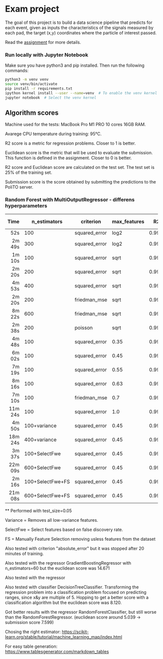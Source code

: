 # Exam project

The goal of this project is to build a data science pipeline that predicts for each event, given as inputs the characteristics of the signals measured by each pad, the target (x,y) coordinates where the particle of interest passed.

Read the [assignment](Assignment_Winter_2024.pdf) for more details.

### Run locally with Jupyter Notebook
Make sure you have python3 and pip installed. Then run the following commands:

```bash
python3 -m venv venv
source venv/bin/activate
pip install -r requirements.txt
ipython kernel install --user --name=venv  # To enable the venv kernel on jupyter
jupyter notebook  # Select the venv kernel
```


## Algorithm scores

Machine used for the tests: MacBook Pro M1 PRO 10 cores 16GB RAM.

Avarege CPU temperature during training: 95°C.

R2 score is a metric for regression problems. Closer to 1 is better.

Euclidean score is the metric that will be used to evaluate the submission. 
This function is defined in the assignment. Closer to 0 is better.

R2 score and Euclidean score are calculated on the test set. The test set is 25% of the training set.

Submission score is the score obtained by submitting the predictions to the PoliTO server.

### Random Forest with MultiOutputRegressor - differens hyperparameters
|    Time | n_estimators     | criterion     | max_features | R2 score   | Euclidean score | Submission score |
|--------:|------------------|---------------|--------------|------------|-----------------|------------------|
| 52s     | 100              | squared_error | log2         | 0.99848024 | 5.369           | 5.577            |
| 2m 49s  | 300              | squared_error | log2         | 0.99855958 | 5.220           | 5.730            |
| 1m 10s  | 100              | squared_error | sqrt         | 0.99877615 | 4.842 [4.703]** | 5.243 [5.157]**  |
| 2m 20s  | 200              | squared_error | sqrt         | 0.99882048 | 4.753           | 5.153            |
| 4m 53s  | 400              | squared_error | sqrt         | 0.99884119 | 4.708           | 5.104            |
| 2m 20s  | 200              | friedman_mse  | sqrt         | 0.99882251 | 4.746           | skip             |
| 8m 22s  | 600              | friedman_mse  | sqrt         | 0.99884875 | 4.690           | 5.089            |
| 2m 38s  | 200              | poisson       | sqrt         | 0.99881351 | 4.759           | skip             |
| 4m 48s  | 100              | squared_error | 0.35         | 0.99904227 | 4.255**         | skip             |
| 6m 02s  | 100              | squared_error | 0.45         | 0.99904534 | 4.251**         | 4.851**          |
| 7m 19s  | 100              | squared_error | 0.55         | 0.99903096 | 4.271**         | 4.879**          |
| 8m 16s  | 100              | squared_error | 0.63         | 0.99902100 | 4.286**         | skip             |
| 7m 10s  | 100              | friedman_mse  | 0.7          | 0.99894805 | 4.425           | 5.009            |
| 11m 24s | 100              | squared_error | 1.0          | 0.99875576 | 4.689           | 5.361            |
| 4m 50s  | 100+variance     | squared_error | 0.45         | 0.99905931 | 4.222**         | 4.810**          |
| 18m 24s | 400+variance     | squared_error | 0.45         | 0.99908886 | 4.160**         | 4.757**          |
| 3m 37s  | 100+SelectFwe    | squared_error | 0.45         | 0.99907773 | 4.171**         | 4.810**          |
| 22m 09s | 600+SelectFwe    | squared_error | 0.45         | 0.99910309 | 4.118**         | 4.721**          |
| 2m 16s  | 100+SelectFwe+FS | squared_error | 0.45         | 0.99908564 | 4.154**         | 4.820**          |
| 21m 08s | 600+SelectFwe+FS | squared_error | 0.45         | 0.99911044 | **4.099****     | **4.710****      |



** Performed with test_size=0.05

Variance = Removes all low-variance features.

SelectFwe = Select features based on false discovery rate.

FS = Manually Feature Selection removing usless features from the dataset

Also tested with criterion "absolute_error" but it was stopped after 20 minutes of training.

Also tested with the regressor GradientBoostingRegressor with n_estimators=60 but the euclidean score was 14.671

Also tested with the regressor 

Also tested with classifier DecisionTreeClassifier.
Transforming the regression problem into a classification problem focused on predicting ranges, since x&y are multiple of 5. 
Hopping to get a better score with a classification algorithm but the euclidean score was 8.120.

Got better results with the regressor RandomForestClassifier, but still worse than the RandomForestRegressor. (euclidean score around 5.039 -> submission score 7.599)

Chosing the right estimator: https://scikit-learn.org/stable/tutorial/machine_learning_map/index.html

For easy table generation:
https://www.tablesgenerator.com/markdown_tables
